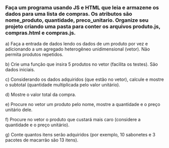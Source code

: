 ### Faça um programa usando JS e HTML que leia e armazene os dados para uma lista de compras. Os atributos são nome_produto, quantidade, preco_unitario. Organize seu projeto criando uma pasta para conter os arquivos produto.js, compras.html e compras.js.

a) Faça a entrada de dados lendo os dados de um produto por vez e adicionando a um agregado heterogêneo unidimensional (vetor). Não permita produtos repetidos.


b) Crie uma função que insira 5 produtos no vetor (facilita os testes). São dados iniciais.


c) Considerando os dados adquiridos (que estão no vetor), calcule e mostre o subtotal (quantidade multiplicada pelo valor unitário).


d) Mostre o valor total da compra.

e) Procure no vetor um produto pelo nome, mostre a quantidade e o preço unitário dele.

f) Procure no vetor o produto que custará mais caro (considere a quantidade e o preço unitário).

g) Conte quantos itens serão adquiridos (por exemplo, 10 sabonetes e 3 pacotes de macarrão são 13 itens).


